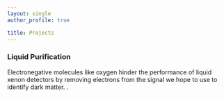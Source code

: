 ```yaml
---
layout: single
author_profile: true

title: Projects
---
```


### Liquid Purification

Electronegative molecules like oxygen hinder the performance of liquid xenon detectors by removing electrons from the signal we hope to use to identify dark matter.
.
